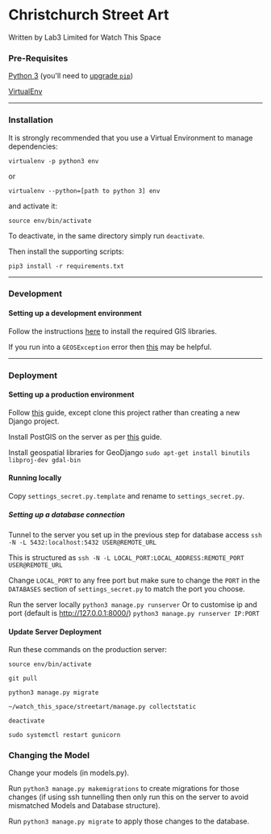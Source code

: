 # Christchurch Street Art

Written by Lab3 Limited for Watch This Space

### Pre-Requisites

[Python 3](https://www.python.org/downloads/) (you'll need to [upgrade `pip`](https://pip.pypa.io/en/stable/installing/#upgrading-pip))

[VirtualEnv](https://virtualenv.pypa.io/en/stable/installation/)

----

### Installation

It is strongly recommended that you use a Virtual Environment to manage dependencies:


`virtualenv -p python3 env`

or

`virtualenv --python=[path to python 3] env`

and activate it:

`source env/bin/activate`

To deactivate, in the same directory simply run `deactivate`.

Then install the supporting scripts:

`pip3 install -r requirements.txt`

----

### Development

#### Setting up a development environment

Follow the instructions [here](https://docs.djangoproject.com/en/1.11/ref/contrib/gis/install/) to install the required GIS libraries.

If you run into a `GEOSException` error then [this](https://stackoverflow.com/questions/18643998/geodjango-geosexception-error) may be helpful.

----

### Deployment

#### Setting up a production environment

Follow [this](https://www.digitalocean.com/community/tutorials/how-to-set-up-django-with-postgres-nginx-and-gunicorn-on-ubuntu-16-04) guide, except clone this project rather than creating a new Django project.

Install PostGIS on the server as per [this](http://www.gis-blog.com/how-to-install-postgis-2-3-on-ubuntu-16-04-lts/) guide.

Install geospatial libraries for GeoDjango
`sudo apt-get install binutils libproj-dev gdal-bin`

#### Running locally

Copy `settings_secret.py.template` and rename to `settings_secret.py`.

##### Setting up a database connection

Tunnel to the server you set up in the previous step for database access
`ssh -N -L 5432:localhost:5432 USER@REMOTE_URL`

This is structured as `ssh -N -L LOCAL_PORT:LOCAL_ADDRESS:REMOTE_PORT USER@REMOTE_URL`

Change `LOCAL_PORT` to any free port but make sure to change the `PORT` in the `DATABASES` section of `settings_secret.py` to match the port you choose.

Run the server locally
`python3 manage.py runserver`
Or to customise ip and port (default is http://127.0.0.1:8000/)
`python3 manage.py runserver IP:PORT`


#### Update Server Deployment

Run these commands on the production server:

`source env/bin/activate`

`git pull`

`python3 manage.py migrate`

`~/watch_this_space/streetart/manage.py collectstatic`

`deactivate`

`sudo systemctl restart gunicorn`

### Changing the Model

Change your models (in models.py).

Run `python3 manage.py makemigrations` to create migrations for those changes (if using ssh tunnelling then only run this on the server to avoid mismatched Models and Database structure).

Run `python3 manage.py migrate` to apply those changes to the database.

